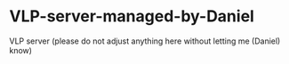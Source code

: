 # VLP-server-managed-by-Daniel
VLP server (please do not adjust anything here without letting me (Daniel) know)
